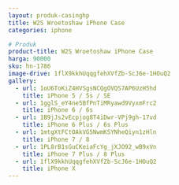 ```yaml
---
layout: produk-casinghp
title: W2S Wroetoshaw iPhone Case
categories: iphone

# Produk
product-title: W2S Wroetoshaw iPhone Case
harga: 90000
sku: hn-1786
image-drive: 1flX9kkhUqqgfehXVfZb-ScJ6e-1HOuQ2
gallery:
  - url: 1oU6ToKiZ4HVSgsNCQgOVQS7AP6UzH5hd
    title: iPhone 5 / 5s / SE
  - url: 1gglS_eY4ne5BfPnTiMRyawd9VyxmFrc2
    title: iPhone 6 / 6s
  - url: 1B9jJs2vEcpjog8T4iDwr-VPj9gh-17vd
    title: iPhone 6 Plus / 6s Plus
  - url: 1mtgXtFCtOAkVG5NwmKSYNheQiyn1zHln
    title: iPhone 7 / 8
  - url: 1PL8rB1sGuCKeiaFcYg_jXJO92_wB9xVn
    title: iPhone 7 Plus / 8 Plus
  - url: 1flX9kkhUqqgfehXVfZb-ScJ6e-1HOuQ2
    title: iPhone X
---
```

